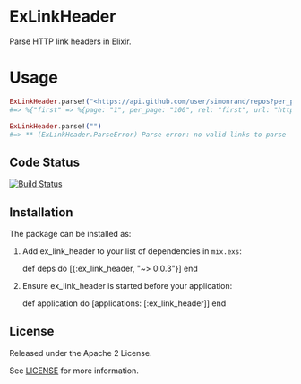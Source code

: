 # ExLinkHeader

Parse HTTP link headers in Elixir.

# Usage

```elixir
ExLinkHeader.parse!("<https://api.github.com/user/simonrand/repos?per_page=100&page=2>; rel=\"next\", <https://api.github.com/user/simonrand/repos?page=3&per_page=100>; rel=\"last\", <https://api.github.com/user/simonrand/repos?page=1&per_page=100>; rel=\"first\"")
#=> %{"first" => %{page: "1", per_page: "100", rel: "first", url: "https://api.github.com/user/simonrand/repos?page=1&per_page=100"}, "last" => %{page: "3", per_page: "100", rel: "last", url: "https://api.github.com/user/simonrand/repos?page=3&per_page=100"}, "next" => %{page: "2", per_page: "100", rel: "next", url: "https://api.github.com/user/simonrand/repos?per_page=100&page=2"} }

ExLinkHeader.parse!("")
#=> ** (ExLinkHeader.ParseError) Parse error: no valid links to parse
```

## Code Status

[![Build Status](https://travis-ci.org/simonrand/ex_link_header.svg?branch=master)](https://travis-ci.org/simonrand/ex_link_header)

## Installation

The package can be installed as:

  1. Add ex_link_header to your list of dependencies in `mix.exs`:

        def deps do
          [{:ex_link_header, "~> 0.0.3"}]
        end

  2. Ensure ex_link_header is started before your application:

        def application do
          [applications: [:ex_link_header]]
        end

## License

Released under the Apache 2 License.

See [LICENSE](LICENSE) for more information.
